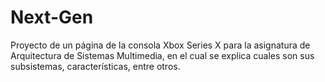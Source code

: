 # Next-Gen
Proyecto de un página de la consola Xbox Series X para la asignatura de Arquitectura de Sistemas Multimedia, en el cual se explica cuales son sus subsistemas, características, entre otros.
